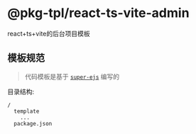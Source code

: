 # @pkg-tpl/react-ts-vite-admin

react+ts+vite的后台项目模板

## 模板规范

> 代码模板是基于 [`super-ejs`](https://github.com/z-juln/super-ejs) 编写的

目录结构:

```
/
  template
    ...
  package.json
```

